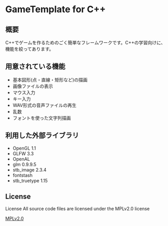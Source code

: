 
# GameTemplate for C++

## 概要
C++でゲームを作るためのごく簡単なフレームワークです。C++の学習向けに、機能を絞ってあります。

## 用意されている機能
+ 基本図形(点・直線・矩形など)の描画
+ 画像ファイルの表示
+ マウス入力
+ キー入力
+ WAV形式の音声ファイルの再生
+ 乱数
+ フォントを使った文字列描画

## 利用した外部ライブラリ
+ OpenGL 1.1
+ GLFW 3.3
+ OpenAL
+ glm 0.9.9.5
+ stb_image 2.3.4
+ fontstash
+ stb_truetype 1.15

## License
License All source code files are licensed under the MPLv2.0 license

[MPLv2.0](https://www.mozilla.org/MPL/2.0/)
